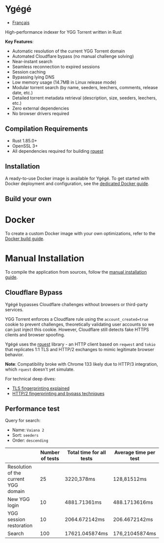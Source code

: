 # Ygégé

- [Français](README-fr.md)

High-performance indexer for YGG Torrent written in Rust

**Key Features**:
- Automatic resolution of the current YGG Torrent domain
- Automated Cloudflare bypass (no manual challenge solving)
- Near-instant search
- Seamless reconnection to expired sessions
- Session caching
- Bypassing lying DNS
- Low memory usage (14.7MB in Linux release mode)
- Modular torrent search (by name, seeders, leechers, comments, release date, etc.)
- Detailed torrent metadata retrieval (description, size, seeders, leechers, etc.)
- Zero external dependencies
- No browser drivers required

## Compilation Requirements
- Rust 1.85.0+
- OpenSSL 3+
- All dependencies required for building [rquest](https://crates.io/crates/rquest)

## Installation

A ready-to-use Docker image is available for Ygégé.
To get started with Docker deployment and configuration, see the [dedicated Docker guide](https://github.com/UwUDev/ygege/tree/master/docs/docker-guide.md).

## Build your own

# Docker

To create a custom Docker image with your own optimizations, refer to the [Docker build guide](https://github.com/UwUDev/yge/tree/master/docs/docker-dev.md).

# Manual Installation

To compile the application from sources, follow the [manual installation guide](https://github.com/UwUDev/ygege/tree/master/docs/source-guide.md).

## Cloudflare Bypass
Ygégé bypasses Cloudflare challenges without browsers or third-party services.

YGG Torrent enforces a Cloudflare rule using the `account_created=true` cookie to prevent challenges, theoretically validating user accounts so we can just inject this cookie. However, Cloudflare still detects fake HTTPS clients and browser spoofing.

Ygégé uses the [rquest](https://crates.io/crates/rquest) library - an HTTP client based on `reqwest` and `tokio` that replicates 1:1 TLS and HTTP/2 exchanges to mimic legitimate browser behavior.

**Note**: Compatibility broke with Chrome 133 likely due to HTTP/3 integration, which `rquest` doesn't yet simulate.

For technical deep dives:
- [TLS fingerprinting explained](https://fingerprint.com/blog/what-is-tls-fingerprinting-transport-layer-security/)
- [HTTP/2 fingerprinting and bypass techniques](https://www.trickster.dev/post/understanding-http2-fingerprinting/)

## Performance test

Query for search:
- Name: `Vaiana 2`
- Sort: `seeders`
- Order: `descending`

|                                      | Number of tests | Total time for all tests | Average time per test |
|--------------------------------------|-----------------|--------------------------|-----------------------|
| Resolution of the current YGG domain |        25       |        3220,378ms        |      128,81512ms      |
| New YGG login                        |        10       |       4881.71361ms       |     488.1713616ms     |
| YGG session restoration              |        10       |       2064.672142ms      |     206.4672142ms     |
| Search                               |       100       |      17621.045874ms      |     176,21045874ms    |